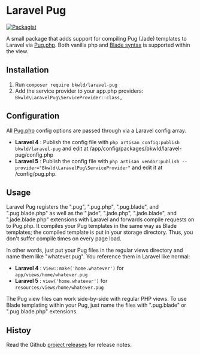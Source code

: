 # Laravel Pug

[![Packagist](https://img.shields.io/packagist/v/bkwld/laravel-pug.svg)](https://packagist.org/packages/bkwld/laravel-pug)

A small package that adds support for compiling Pug (Jade) templates to Laravel via [Pug.php](https://github.com/pug-php/pug).  Both vanilla php and [Blade syntax](http://laravel.com/docs/5.2/templates#blade-templating) is supported within the view.



## Installation

1. Run `composer require bkwld/laravel-pug`
2. Add the service provider to your app.php providers: `Bkwld\LaravelPug\ServiceProvider::class,`



## Configuration

All [Pug.php](https://github.com/pug-php/pug) config options are passed through via a Laravel config array.

* **Laravel 4** : Publish the config file with `php artisan config:publish bkwld/laravel-pug` and edit at /app/config/packages/bkwld/laravel-pug/config.php
* **Laravel 5** : Publish the config file with `php artisan vendor:publish --provider="Bkwld\LaravelPug\ServiceProvider"` and edit it at /config/pug.php.  



## Usage

Laravel Pug registers the ".pug", ".pug.php", ".pug.blade", and ".pug.blade.php" as well as the ".jade", ".jade.php", ".jade.blade", and ".jade.blade.php" extensions with Laravel and forwards compile requests on to Pug.php.  It compiles your Pug templates in the same way as Blade templates; the compiled template is put in your storage directory.  Thus, you don't suffer compile times on every page load.

In other words, just put your Pug files in the regular views directory and name them like "whatever.pug".  You reference them in Laravel like normal:

* **Laravel 4** : `View::make('home.whatever')` for `app/views/home/whatever.pug`
* **Laravel 5** : `view('home.whatever')` for `resources/views/home/whatever.pug`

The Pug view files can work side-by-side with regular PHP views.  To use Blade templating within your Pug, just name the files with ".pug.blade" or ".pug.blade.php" extensions.



## Histoy

Read the Github [project releases](https://github.com/BKWLD/laravel-pug/releases) for release notes.
